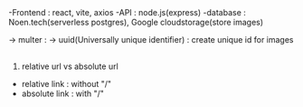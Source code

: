 ##

-Frontend : react, vite, axios
-API : node.js(express)
-database : Noen.tech(serverless postgres), Google cloudstorage(store images)

-> multer :
-> uuid(Universally unique identifier) : create unique id for images

##

1. relative url vs absolute url

- relative link : without "/"
- absolute link : with "/"
